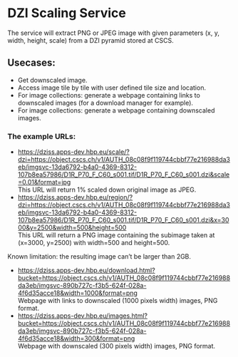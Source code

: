 # DZI Scaling Service
The service will extract PNG or JPEG image with given parameters (x, y, width, height, scale) from a DZI pyramid stored at CSCS.

## Usecases:
* Get downscaled image. 
* Access image tile by tile with user defined tile size and location.
* For image collections: generate a webpage containing links to downscaled images (for a download manager for example).
* For image collections: generate a webpage containing downscaled images.

### The example URLs:
* https://dziss.apps-dev.hbp.eu/scale/?dzi=https://object.cscs.ch/v1/AUTH_08c08f9f119744cbbf77e216988da3eb/imgsvc-13da6792-b4a0-4369-8312-107b8ea57986/D1R_P70_F_C60_s001.tif/D1R_P70_F_C60_s001.dzi&scale=0.01&format=jpg
</br>This URL will return 1% scaled down original image as JPEG.
* https://dziss.apps-dev.hbp.eu/region/?dzi=https://object.cscs.ch/v1/AUTH_08c08f9f119744cbbf77e216988da3eb/imgsvc-13da6792-b4a0-4369-8312-107b8ea57986/D1R_P70_F_C60_s001.tif/D1R_P70_F_C60_s001.dzi&x=3000&y=2500&width=500&height=500
</br>This URL will return a PNG image containing the subimage taken at (x=3000, y=2500) with width=500 and height=500.
 
Known limitation: the resulting image can’t be larger than 2GB.

* https://dziss.apps-dev.hbp.eu/download.html?bucket=https://object.cscs.ch/v1/AUTH_08c08f9f119744cbbf77e216988da3eb/imgsvc-890b727c-f3b5-624f-028a-4f6d35acce18&width=1000&format=png
</br>Webpage with links to downscaled (1000 pixels width) images, PNG format.
* https://dziss.apps-dev.hbp.eu/images.html?bucket=https://object.cscs.ch/v1/AUTH_08c08f9f119744cbbf77e216988da3eb/imgsvc-890b727c-f3b5-624f-028a-4f6d35acce18&width=300&format=png
</br>Webpage with downscaled (300 pixels width) images, PNG format.
